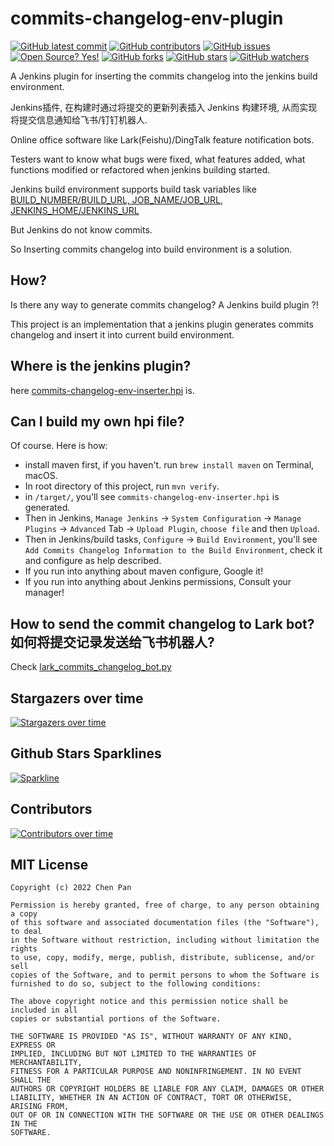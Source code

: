 # commits-changelog-env-plugin

[![GitHub latest commit](https://badgen.net/github/last-commit/bytebeats/commits-changelog-env-plugin)](https://github.com/bytebeats/commits-changelog-env-plugin/commit/)
[![GitHub contributors](https://img.shields.io/github/contributors/bytebeats/commits-changelog-env-plugin.svg)](https://github.com/bytebeats/commits-changelog-env-plugin/graphs/contributors/)
[![GitHub issues](https://img.shields.io/github/issues/bytebeats/commits-changelog-env-plugin.svg)](https://github.com/bytebeats/commits-changelog-env-plugin/issues/)
[![Open Source? Yes!](https://badgen.net/badge/Open%20Source%20%3F/Yes%21/blue?icon=github)](https://github.com/bytebeats/commits-changelog-env-plugin/)
[![GitHub forks](https://img.shields.io/github/forks/bytebeats/commits-changelog-env-plugin.svg?style=social&label=Fork&maxAge=2592000)](https://github.com/bytebeats/commits-changelog-env-plugin/network/)
[![GitHub stars](https://img.shields.io/github/stars/bytebeats/commits-changelog-env-plugin.svg?style=social&label=Star&maxAge=2592000)](https://github.com/bytebeats/commits-changelog-env-plugin/stargazers/)
[![GitHub watchers](https://img.shields.io/github/watchers/bytebeats/commits-changelog-env-plugin.svg?style=social&label=Watch&maxAge=2592000)](https://github.com/bytebeats/commits-changelog-env-plugin/watchers/)

A Jenkins plugin for inserting the commits changelog into the jenkins build environment.

Jenkins插件, 在构建时通过将提交的更新列表插入 Jenkins 构建环境, 从而实现将提交信息通知给飞书/钉钉机器人.

Online office software like Lark(Feishu)/DingTalk feature notification bots.

Testers want to know what bugs were fixed, what features added, what functions modified or refactored when jenkins building started.

Jenkins build environment supports build task variables like [BUILD_NUMBER/BUILD_URL, JOB_NAME/JOB_URL, JENKINS_HOME/JENKINS_URL](https://wiki.jenkins.io/display/JENKINS/Building+a+software+project#Buildingasoftwareproject-belowJenkinsSetEnvironmentVariables)

But Jenkins do not know commits.

So Inserting commits changelog into build environment is a solution.

## How?

Is there any way to generate commits changelog? A Jenkins build plugin ?!

This project is an implementation that a jenkins plugin generates commits changelog and insert it into current build environment.

## Where is the jenkins plugin?

here [commits-changelog-env-inserter.hpi](/artifact/commits-changelog-env-inserter.hpi) is. 

## Can I build my own hpi file?

Of course. Here is how: 
* install maven first, if you haven't. run `brew install maven` on Terminal, macOS.
* In root directory of this project, run `mvn verify`.
* in `/target/`, you'll see `commits-changelog-env-inserter.hpi` is generated.
* Then in Jenkins, `Manage Jenkins` -> `System Configuration` -> `Manage Plugins` -> `Advanced` Tab -> `Upload Plugin`, `choose file` and then `Upload`.
* Then in Jenkins/build tasks, `Configure` -> `Build Environment`, you'll see `Add Commits Changelog Information to the Build Environment`, check it and configure as help described.
* If you run into anything about maven configure, Google it!
* If you run into anything about Jenkins permissions, Consult your manager!

## How to send the commit changelog to Lark bot? 如何将提交记录发送给飞书机器人?

Check [lark_commits_changelog_bot.py](/lark_commits_changelog_bot.py)

## Stargazers over time
[![Stargazers over time](https://starchart.cc/bytebeats/commits-changelog-env-plugin.svg)](https://starchart.cc/bytebeats/commits-changelog-env-plugin)

## Github Stars Sparklines
[![Sparkline](https://stars.medv.io/bytebeats/commits-changelog-env-plugin.svg)](https://stars.medv.io/bytebeats/commits-changelog-env-plugin)

## Contributors
[![Contributors over time](https://contributor-graph-api.apiseven.com/contributors-svg?chart=contributorOverTime&repo=bytebeats/commits-changelog-env-plugin)](https://www.apiseven.com/en/contributor-graph?chart=contributorOverTime&repo=bytebeats/commits-changelog-env-plugin)

## MIT License

    Copyright (c) 2022 Chen Pan

    Permission is hereby granted, free of charge, to any person obtaining a copy
    of this software and associated documentation files (the "Software"), to deal
    in the Software without restriction, including without limitation the rights
    to use, copy, modify, merge, publish, distribute, sublicense, and/or sell
    copies of the Software, and to permit persons to whom the Software is
    furnished to do so, subject to the following conditions:

    The above copyright notice and this permission notice shall be included in all
    copies or substantial portions of the Software.

    THE SOFTWARE IS PROVIDED "AS IS", WITHOUT WARRANTY OF ANY KIND, EXPRESS OR
    IMPLIED, INCLUDING BUT NOT LIMITED TO THE WARRANTIES OF MERCHANTABILITY,
    FITNESS FOR A PARTICULAR PURPOSE AND NONINFRINGEMENT. IN NO EVENT SHALL THE
    AUTHORS OR COPYRIGHT HOLDERS BE LIABLE FOR ANY CLAIM, DAMAGES OR OTHER
    LIABILITY, WHETHER IN AN ACTION OF CONTRACT, TORT OR OTHERWISE, ARISING FROM,
    OUT OF OR IN CONNECTION WITH THE SOFTWARE OR THE USE OR OTHER DEALINGS IN THE
    SOFTWARE.
